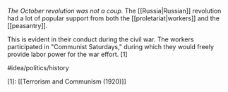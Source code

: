 *The October revolution was not a coup.* The [[Russia|Russian]] revolution had a lot of popular support from both the [[proletariat|workers]] and the [[peasantry]]. 

This is evident in their conduct during the civil war. The workers participated in "Communist Saturdays," during which they would freely provide labor power for the war effort. [1]

#idea/politics/history 

[1]: [[Terrorism and Communism (1920)]]